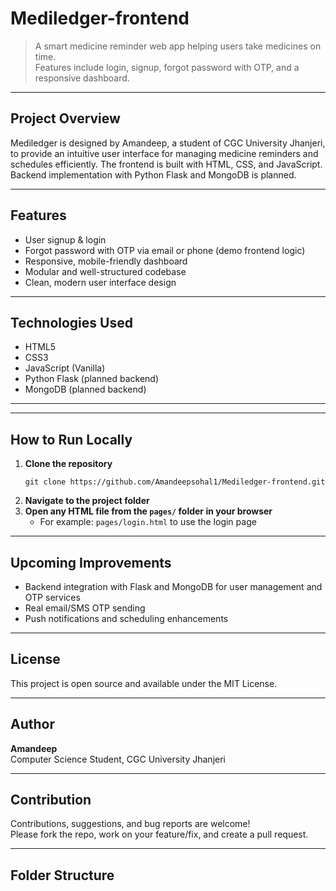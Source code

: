 # Mediledger-frontend

> A smart medicine reminder web app helping users take medicines on time.  
> Features include login, signup, forgot password with OTP, and a responsive dashboard.

---

## Project Overview

Mediledger is designed by Amandeep, a student of CGC University Jhanjeri, to provide an intuitive user interface for managing medicine reminders and schedules efficiently. The frontend is built with HTML, CSS, and JavaScript. Backend implementation with Python Flask and MongoDB is planned.

---

## Features

- User signup & login
- Forgot password with OTP via email or phone (demo frontend logic)
- Responsive, mobile-friendly dashboard
- Modular and well-structured codebase  
- Clean, modern user interface design

---

## Technologies Used

- HTML5  
- CSS3  
- JavaScript (Vanilla)  
- Python Flask (planned backend)  
- MongoDB (planned backend)  

---

---

## How to Run Locally

1. **Clone the repository**
    ```
    git clone https://github.com/Amandeepsohal1/Mediledger-frontend.git
    ```
2. **Navigate to the project folder**
3. **Open any HTML file from the `pages/` folder in your browser**
    - For example: `pages/login.html` to use the login page

---

## Upcoming Improvements

- Backend integration with Flask and MongoDB for user management and OTP services  
- Real email/SMS OTP sending  
- Push notifications and scheduling enhancements

---

## License

This project is open source and available under the MIT License.

---

## Author

**Amandeep**  
Computer Science Student, CGC University Jhanjeri

---

## Contribution

Contributions, suggestions, and bug reports are welcome!  
Please fork the repo, work on your feature/fix, and create a pull request.

---


## Folder Structure

